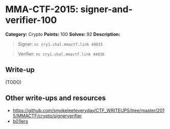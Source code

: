 # MMA-CTF-2015: signer-and-verifier-100

**Category:** Crypto
**Points:** 100
**Solves:** 92
**Description:**

> Signer: `nc cry1.chal.mmactf.link 44815`

> Verifier: `nc cry1.chal.mmactf.link 44816`
>


## Write-up

(TODO)

## Other write-ups and resources

* <https://github.com/smokeleeteveryday/CTF_WRITEUPS/tree/master/2015/MMACTF/crypto/signerverifier> 
* [b01lers](https://b01lers.net/challenges/MMA%20CTF%202015/Signer%20And%20Verifier/56/)
